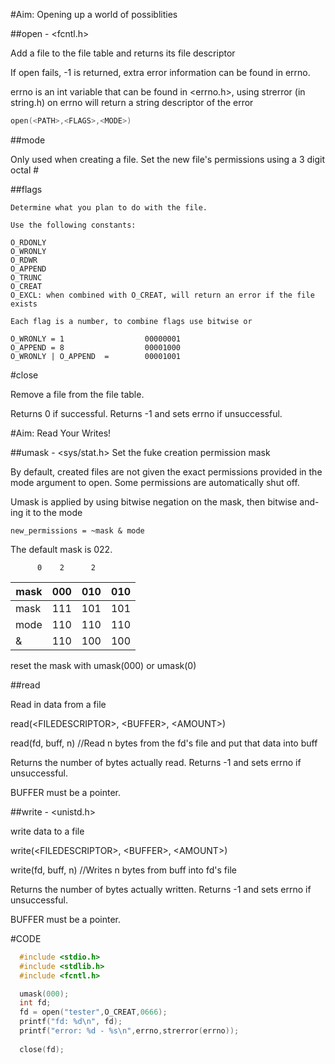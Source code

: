 #Aim: Opening up a world of possiblities

##open - \<fcntl.h\>

  Add a file to the file table and returns its file descriptor
  
  If open fails, -1 is returned, extra error information can be found in errno.
  
  errno is an int variable that can be found in <errno.h>, using strerror (in string.h) on errno will return a string 
  descriptor of the error
  
  ```c
  open(<PATH>,<FLAGS>,<MODE>)
  ```
  
##mode
  
  Only used when creating a file. Set the new file's permissions using a 3 digit octal #
    
  
##flags
  
    Determine what you plan to do with the file.
    
    Use the following constants:
    
    O_RDONLY
    O_WRONLY
    O_RDWR
    O_APPEND
    O_TRUNC
    O_CREAT
    O_EXCL: when combined with O_CREAT, will return an error if the file exists
    
    Each flag is a number, to combine flags use bitwise or
    
    O_WRONLY = 1                  00000001
    O_APPEND = 8                  00001000
    O_WRONLY | O_APPEND  =        00001001
    

#close

  Remove a file from the file table.
  
  Returns 0 if successful. Returns -1 and sets errno if unsuccessful.


#Aim: Read Your Writes!

##umask - \<sys/stat.h\>
  Set the fuke creation permission mask

  By default, created files are not given the exact permissions provided in the mode argument to open. 
  Some permissions are automatically shut off.
  
  Umask is applied by using bitwise negation on the mask, then bitwise and-ing it to the mode
  
    new_permissions = ~mask & mode

  The default mask is 022.
  
  
          0    2      2
          
| mask | 000 | 010 | 010 |
| ---- | :-: | :-: | --: |
| mask | 111 | 101 | 101 |
| mode | 110 | 110 | 110 |
| &    | 110 | 100 | 100 |

  
  reset the mask with umask(000) or umask(0)
  
  
##read

  Read in data from a file
  
  read(\<FILEDESCRIPTOR\>, \<BUFFER\>, \<AMOUNT\>)
  
  read(fd, buff, n) //Read n bytes from the fd's file and put that data into buff
  
  Returns the number of bytes actually read. Returns -1 and sets errno if unsuccessful.
  
  BUFFER must be a pointer.

##write - <unistd.h>

  write data to a file

  write(\<FILEDESCRIPTOR\>, \<BUFFER\>, \<AMOUNT\>)
  
  write(fd, buff, n) //Writes n bytes from buff into fd's file
  
  Returns the number of bytes actually written. Returns -1 and sets errno if unsuccessful.
  
  BUFFER must be a pointer.
  
  
#CODE
```c
  #include <stdio.h>
  #include <stdlib.h>
  #include <fcntl.h>

  umask(000);
  int fd;
  fd = open("tester",O_CREAT,0666);
  printf("fd: %d\n", fd);
  printf("error: %d - %s\n",errno,strerror(errno));
  
  close(fd);
```

